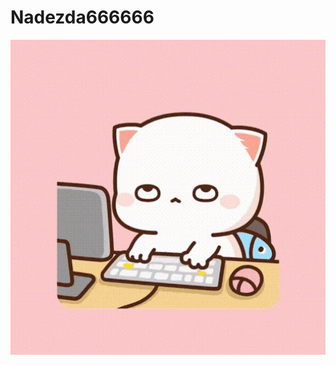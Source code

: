 # Nadezda666666

<img src="https://github.com/Nadezhda666666/Nadezda666666/blob/main/mochi-peach.gif" alt="The Unlimited" width="600">
